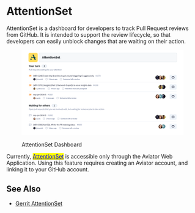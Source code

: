 # AttentionSet

AttentionSet is a dashboard for developers to track Pull Request reviews from GitHub. It is intended to support the review lifecycle, so that developers can easily unblock changes that are waiting on their action.



<figure><img src="../../.gitbook/assets/AttentionSetattentionset (1) (1).png" alt=""><figcaption><p>AttentionSet Dashboard</p></figcaption></figure>

Currently, [<mark style="color:blue;">AttentionSet</mark>](https://app.aviator.co/attentionset) is accessible only through the Aviator Web Application. Using this feature requires creating an Aviator account, and linking it to your GitHub account.

## See Also

* [Gerrit AttentionSet](https://gerrit-review.googlesource.com/Documentation/user-attention-set.html)
